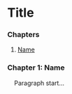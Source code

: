 # Title

### Chapters

1. [Name](#chapter-1-name)

### Chapter 1: Name

&nbsp;&nbsp;&nbsp;&nbsp;Paragraph start...
